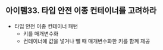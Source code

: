 ## 아이템33. 타입 안전 이종 컨테이너를 고려하라
* 타입 안전 이종 컨테이너 패턴
	* 키를 매개변수화
	* 컨테이너에 값을 넣거나 뺄 때 매개변수화한 키를 함께 제공
```java
```
<!--stackedit_data:
eyJoaXN0b3J5IjpbLTIxNDM2OTAwOThdfQ==
-->